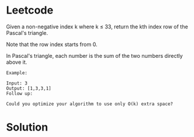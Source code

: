 # Leetcode

Given a non-negative index k where k ≤ 33, return the kth index row of the Pascal's triangle.

Note that the row index starts from 0.


In Pascal's triangle, each number is the sum of the two numbers directly above it.

```
Example:

Input: 3
Output: [1,3,3,1]
Follow up:

Could you optimize your algorithm to use only O(k) extra space?

```

# Solution


